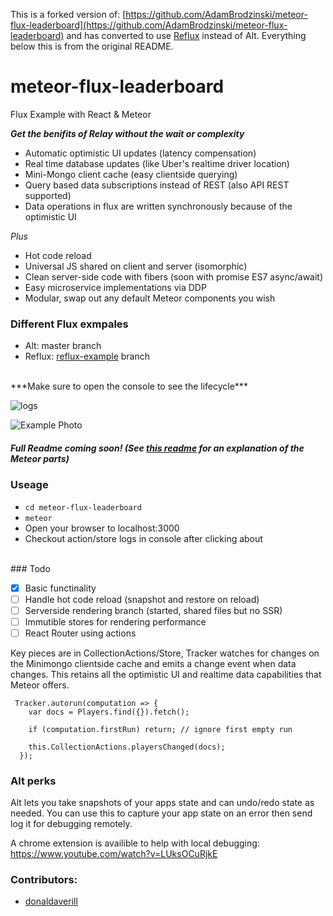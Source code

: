 This is a forked version of: [https://github.com/AdamBrodzinski/meteor-flux-leaderboard](https://github.com/AdamBrodzinski/meteor-flux-leaderboard) and has converted to use [Reflux](https://github.com/spoike/refluxjs) instead of Alt. Everything below this is from the original README.

# meteor-flux-leaderboard
Flux Example with React &amp; Meteor

***Get the benifits of Relay without the wait or complexity***

- Automatic optimistic UI updates (latency compensation)
- Real time database updates (like Uber's realtime driver location)
- Mini-Mongo client cache (easy clientside querying)
- Query based data subscriptions instead of REST (also API REST supported)
- Data operations in flux are written synchronously because of the optimistic UI


*Plus*

- Hot code reload
- Universal JS shared on client and server (isomorphic)
- Clean server-side code with fibers (soon with promise ES7 async/await)
- Easy microservice implementations via DDP
- Modular, swap out any default Meteor components you wish

### Different Flux exmpales
- Alt: master branch
- Reflux: [reflux-example](https://github.com/AdamBrodzinski/meteor-flux-leaderboard/tree/reflux-example) branch

<br>
***Make sure to open the console to see the lifecycle***  

![logs](https://s3.amazonaws.com/f.cl.ly/items/42211v2N2K2Z0n0W0Z3o/logs.png)


![Example Photo](https://s3.amazonaws.com/f.cl.ly/items/0Q181k182k0Z2C3g0Q04/screen2.png)


##### Full Readme coming soon! (See [this readme](https://github.com/AdamBrodzinski/react-ive-meteor) for an explanation of the Meteor parts)

### Useage

- `cd meteor-flux-leaderboard`
- `meteor`
- Open your browser to localhost:3000
- Checkout action/store logs in console after clicking about


<br>
### Todo

- [X] Basic functinality
- [ ] Handle hot code reload (snapshot and restore on reload)
- [ ] Serverside rendering branch (started, shared files but no SSR)
- [ ] Immutible stores for rendering performance
- [ ] React Router using actions

Key pieces are in CollectionActions/Store, Tracker watches for changes on the Minimongo clientside cache and emits a change event when data changes. This retains all the optimistic UI and realtime data capabilities that Meteor offers.

```
 Tracker.autorun(computation => {
    var docs = Players.find({}).fetch();

    if (computation.firstRun) return; // ignore first empty run

    this.CollectionActions.playersChanged(docs);
  });
```

### Alt perks

Alt lets you take snapshots of your apps state and can undo/redo state as needed. You can use this to capture your app state on an error then send log it for debugging remotely.

A chrome extension is availible to help with local debugging:  
https://www.youtube.com/watch?v=LUksOCuRjkE


### Contributors:

- [donaldaverill](https://github.com/donaldaverill)
